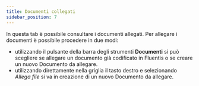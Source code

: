 ```yaml
---
title: Documenti collegati
sidebar_position: 7
---
```


In questa tab è possibile consultare i documenti allegati.
Per allegare i documenti è possibile procedere in due modi:
- utilizzando il pulsante della barra degli strumenti **Documenti** si può scegliere se allegare un documento già codificato in Fluentis o se creare un nuovo Documento da allegare.       
- utilizzando direttamente nella griglia il tasto destro e selezionando *Allega file* si va in creazione di un nuovo Documento da allegare.     
